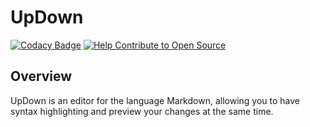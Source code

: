 # UpDown

[![Codacy Badge](https://api.codacy.com/project/badge/Grade/779ff8b74f3d4fd1ab528186981d6340)](https://www.codacy.com/app/Micathon3/UpDown?utm_source=github.com&utm_medium=referral&utm_content=StellarDoor5319/UpDown&utm_campaign=badger)
[![Help Contribute to Open Source](https://www.codetriage.com/stellardoor5319/updown/badges/users.svg)](https://www.codetriage.com/stellardoor5319/updown)

## Overview

UpDown is an editor for the language Markdown, allowing you to have syntax highlighting and preview your changes at the same time.
